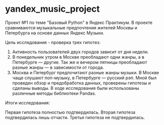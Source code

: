 # yandex_music_project
Проект №1 по теме "Базовый Python" в Яндекс Практикум.
В проекте сравниваются музыкальные предпочтения жителей Москвы и Петербурга на основе данных Яндекс Музыки. 

Цель исследования - проверка трех гипотез: 
1. Активность пользователей двух городов зависит от дня недели.
2. В понедельник утром в Москве преобладают одни жанры, а в Петербурге — другие. Так же и вечером пятницы преобладают разные жанры — в зависимости от города.
3. Москва и Петербург предпочитают разные жанры музыки. В Москве чаще слушают поп-музыку, в Петербурге — русский рэп.
Мной был проведен обзор и предобработка данных, проверены гипотезы и сделаны выводы. В ходе исследования были использованы различные методы библиотеки Pandas.

Итоги исследования:

Первая гипотеза полностью подтвердилась.
Вторая гипотеза подтвердилась лишь отчасти.
Третья гипотеза не подтвердилась.
